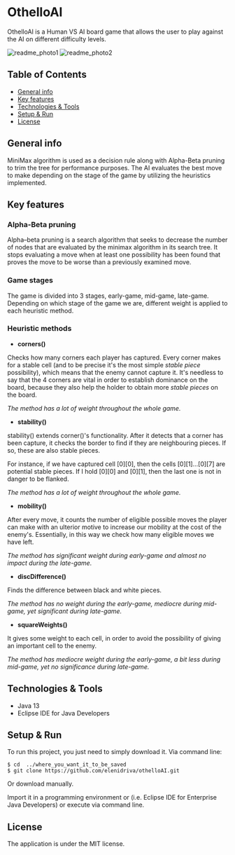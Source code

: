 # OthelloAI
OthelloAI is a Human VS AI board game that allows the user to play against the AI on different difficulty levels.

![readme_photo1](https://i.ibb.co/61rCxNL/initial.png)
![readme_photo2](https://i.ibb.co/ggmfjwB/2.png)
## Table of Contents
* [General info](#general-info)
* [Key features](#key-features)
* [Technologies & Tools](#technologies--tools)
* [Setup & Run](#setup--run)
* [License](#license)

## General info
MiniMax algorithm is used as a decision rule along with Alpha-Beta pruning to trim the tree for performance purposes.
The AI evaluates the best move to make depending on the stage of the game by utilizing
the heuristics implemented.

## Key features
### Alpha-Beta pruning
Alpha–beta pruning is a search algorithm that seeks to decrease the number of nodes that are evaluated by the minimax algorithm in its search tree.
It stops evaluating a move when at least one possibility has been found that proves the move to be worse than a previously examined move.

### Game stages
The game is divided into 3 stages, early-game, mid-game, late-game. Depending on which stage of the game we are, different weight is applied to each heuristic method.

### Heuristic methods
* **corners()**

Checks how many corners each player has captured. Every corner makes for a stable cell (and to be precise it's the most simple *stable piece* possibility), which means that the enemy cannot capture it. It's needless to say that the 4 corners are vital in order to establish dominance on the board, because they also help the holder to obtain more *stable pieces* on the board.

*The method has a lot of weight throughout the whole game.*

* **stability()**

stability() extends corner()'s functionality. After it detects that a corner has been capture, it checks the border to find if they are neighbouring pieces. If so, these are also stable pieces.

For instance, if we have captured cell [0][0], then the cells [0][1]...[0][7] are potential stable pieces.
If I hold [0][0] and [0][1], then the last one is not in danger to be flanked.

*The method has a lot of weight throughout the whole game.*

* **mobility()**

After every move, it counts the number of eligible possible moves the player can make with an ulterior motive to increase our mobility at the cost of the enemy's. Essentially, in this way we check how many eligible moves we have left.

*The method has significant weight during early-game and almost no impact during the late-game.*

* **discDifference()**

Finds the difference between black and white pieces.

*The method has no weight during the early-game, mediocre during mid-game, yet significant during late-game.*

* **squareWeights()**

It gives some weight to each cell, in order to avoid the possibility of giving an important cell to the enemy.

*The method has mediocre weight during the early-game, a bit less during mid-game, yet no significance during late-game.*

## Technologies & Tools
* Java 13
* Eclipse IDE for Java Developers

## Setup & Run
To run this project, you just need to simply download it.
Via command line:
```
$ cd  ../where_you_want_it_to_be_saved
$ git clone https://github.com/elenidriva/othelloAI.git
```
Or download manually.

 Import it in a programming environment or (i.e. Eclipse IDE for Enterprise Java Developers) or execute via command line.

## License
The application is under the MIT license.
